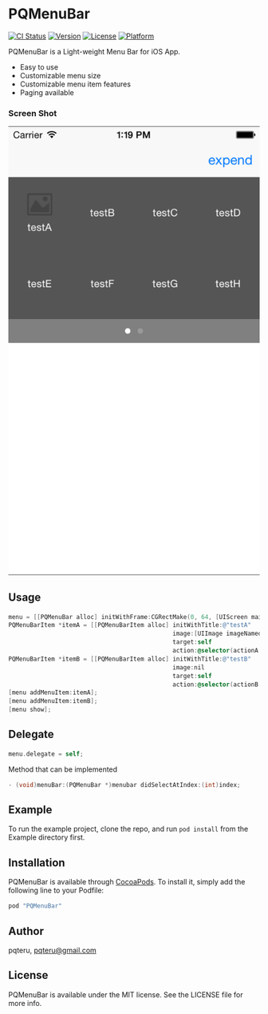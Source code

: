 # PQMenuBar

[![CI Status](http://img.shields.io/travis/pqteru/PQMenuBar.svg?style=flat)](https://travis-ci.org/pqteru/PQMenuBar)
[![Version](https://img.shields.io/cocoapods/v/PQMenuBar.svg?style=flat)](http://cocoapods.org/pods/PQMenuBar)
[![License](https://img.shields.io/cocoapods/l/PQMenuBar.svg?style=flat)](http://cocoapods.org/pods/PQMenuBar)
[![Platform](https://img.shields.io/cocoapods/p/PQMenuBar.svg?style=flat)](http://cocoapods.org/pods/PQMenuBar)

PQMenuBar is a Light-weight Menu Bar for iOS App.

  - Easy to use
  - Customizable menu size
  - Customizable menu item features
  - Paging available

### Screen Shot
![Alt text](/PQMenuBar_screenshot.png?raw=true "PQMenuBar_screenshot")

## Usage
```objective-c
menu = [[PQMenuBar alloc] initWithFrame:CGRectMake(0, 64, [UIScreen mainScreen].bounds.size.width, 180)];
PQMenuBarItem *itemA = [[PQMenuBarItem alloc] initWithTitle:@"testA"
                                              image:[UIImage imageNamed:@"photo"]
                                              target:self
                                              action:@selector(actionA:)];
PQMenuBarItem *itemB = [[PQMenuBarItem alloc] initWithTitle:@"testB"
                                              image:nil
                                              target:self
                                              action:@selector(actionB:)];
[menu addMenuItem:itemA];
[menu addMenuItem:itemB];
[menu show];
```

## Delegate
```objective-c
menu.delegate = self;
```

Method that can be implemented
```objective-c
- (void)menuBar:(PQMenuBar *)menubar didSelectAtIndex:(int)index;
```

## Example
To run the example project, clone the repo, and run `pod install` from the Example directory first.


## Installation

PQMenuBar is available through [CocoaPods](http://cocoapods.org). To install
it, simply add the following line to your Podfile:

```objective-c
pod "PQMenuBar"
```

## Author

pqteru, pqteru@gmail.com

## License

PQMenuBar is available under the MIT license. See the LICENSE file for more info.
